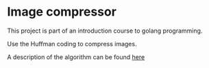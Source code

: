 # Image compressor
This project is part of an introduction course to golang programming.

Use the Huffman coding to compress images.

A description of the algorithm can be found [here](https://en.wikipedia.org/wiki/Huffman_coding) 
